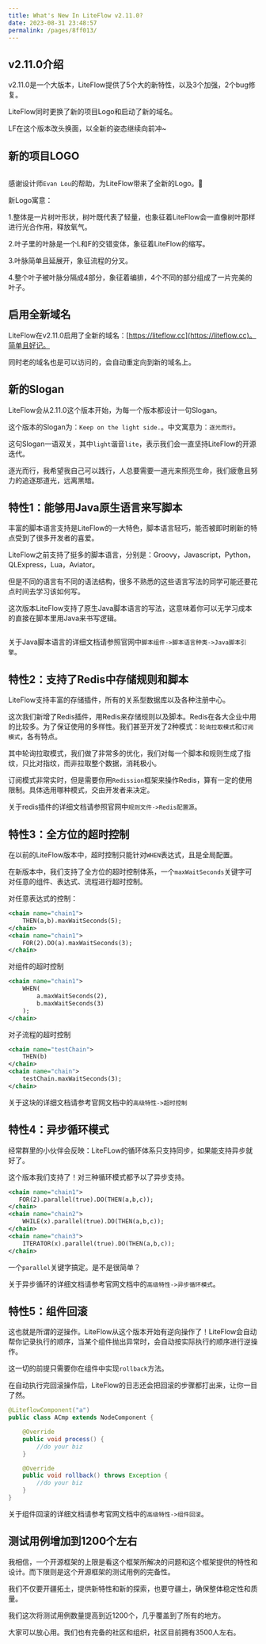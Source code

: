 ```yaml
---
title: What's New In LiteFlow v2.11.0?
date: 2023-08-31 23:48:57
permalink: /pages/8ff013/
---
```


## v2.11.0介绍

v2.11.0是一个大版本，LiteFlow提供了5个大的新特性，以及3个加强，2个bug修复。

LiteFlow同时更换了新的项目Logo和启动了新的域名。

LF在这个版本改头换面，以全新的姿态继续向前冲~


## 新的项目LOGO

<img :src="$withBase('/img/whats_new/2_11_0_1.png')" style="zoom: 20%;" class="no-zoom">

感谢设计师`Evan Lou`的帮助，为LiteFlow带来了全新的Logo。🤙

新Logo寓意：

1.整体是一片树叶形状，树叶既代表了轻量，也象征着LiteFlow会一直像树叶那样进行光合作用，释放氧气。

2.叶子里的叶脉是一个L和F的交错变体，象征着LiteFlow的缩写。

3.叶脉简单且延展开，象征流程的分叉。

4.整个叶子被叶脉分隔成4部分，象征着编排，4个不同的部分组成了一片完美的叶子。

## 启用全新域名

LiteFlow在v2.11.0启用了全新的域名：[https://liteflow.cc](https://liteflow.cc)。简单且好记。

同时老的域名也是可以访问的，会自动重定向到新的域名上。

## 新的Slogan

LiteFlow会从2.11.0这个版本开始，为每一个版本都设计一句Slogan。

这个版本的Slogan为：`Keep on the light side.`。中文寓意为：`逐光而行`。

这句Slogan一语双关，其中`light`谐音`lite`，表示我们会一直坚持LiteFlow的开源迭代。

逐光而行，我希望我自己可以践行，人总要需要一道光来照亮生命，我们疲惫且努力的追逐那道光，远离黑暗。


## 特性1：能够用Java原生语言来写脚本

丰富的脚本语言支持是LiteFlow的一大特色，脚本语言轻巧，能否被即时刷新的特点受到了很多开发者的喜爱。

LiteFlow之前支持了挺多的脚本语言，分别是：Groovy，Javascript，Python，QLExpress，Lua，Aviator。

但是不同的语言有不同的语法结构，很多不熟悉的这些语言写法的同学可能还要花点时间去学习该如何写。

这次版本LiteFlow支持了原生Java脚本语言的写法，这意味着你可以无学习成本的直接在脚本里用Java来书写逻辑。

<img :src="$withBase('/img/whats_new/2_11_0_2.png')" style="zoom: 70%;" class="no-zoom">

关于Java脚本语言的详细文档请参照官网中`脚本组件->脚本语言种类->Java脚本引擎`。

## 特性2：支持了Redis中存储规则和脚本

LiteFlow支持丰富的存储插件，所有的关系型数据库以及各种注册中心。

这次我们新增了Redis插件，用Redis来存储规则以及脚本。Redis在各大企业中用的比较多。为了保证使用的多样性。我们甚至开发了2种模式：`轮询拉取模式`和`订阅模式`，各有特点。

其中轮询拉取模式，我们做了非常多的优化，我们对每一个脚本和规则生成了指纹，只比对指纹，而非拉取整个数据，消耗极小。

订阅模式非常实时，但是需要你用`Redission`框架来操作Redis，算有一定的使用限制。具体选用哪种模式，交由开发者来决定。

关于redis插件的详细文档请参照官网中`规则文件->Redis配置源`。

## 特性3：全方位的超时控制

在以前的LiteFlow版本中，超时控制只能针对`WHEN`表达式，且是全局配置。

在新版本中，我们支持了全方位的超时控制体系，一个`maxWaitSeconds`关键字可对任意的组件、表达式、流程进行超时控制。

对任意表达式的控制：

```xml
<chain name="chain1">
    THEN(a,b).maxWaitSeconds(5);
</chain>
<chain name="chain1">
    FOR(2).DO(a).maxWaitSeconds(3);
</chain>
```
对组件的超时控制
```xml
<chain name="chain1">
    WHEN(
        a.maxWaitSeconds(2),
        b.maxWaitSeconds(3)
    );
</chain>
```
对子流程的超时控制
```xml
<chain name="testChain">
    THEN(b)
</chain>
<chain name="chain">
    testChain.maxWaitSeconds(3);
</chain>
```
关于这块的详细文档请参考官网文档中的`高级特性->超时控制`

## 特性4：异步循环模式

经常群里的小伙伴会反映：LiteFLow的循环体系只支持同步，如果能支持异步就好了。

这个版本我们支持了！对三种循环模式都予以了异步支持。

```xml
<chain name="chain1">
   FOR(2).parallel(true).DO(THEN(a,b,c));
</chain>
<chain name="chain2">
    WHILE(x).parallel(true).DO(THEN(a,b,c));
</chain>
<chain name="chain3">
    ITERATOR(x).parallel(true).DO(THEN(a,b,c));
</chain>
```
一个`parallel`关键字搞定。是不是很简单？

关于异步循环的详细文档请参考官网文档中的`高级特性->异步循环模式`。

## 特性5：组件回滚

这也就是所谓的逆操作。LiteFlow从这个版本开始有逆向操作了！LiteFlow会自动帮你记录执行的顺序，当某个组件抛出异常时，会自动按实际执行的顺序进行逆操作。

这一切的前提只需要你在组件中实现`rollback`方法。

在自动执行完回滚操作后，LiteFlow的日志还会把回滚的步骤都打出来，让你一目了然。

```java
@LiteflowComponent("a")
public class ACmp extends NodeComponent {

	@Override
	public void process() {
		//do your biz
	}

	@Override
	public void rollback() throws Exception {
		//do your biz
	}
}
```

关于组件回滚的详细文档请参考官网文档中的`高级特性->组件回滚`。

## 测试用例增加到1200个左右

我相信，一个开源框架的上限是看这个框架所解决的问题和这个框架提供的特性和设计。而下限则是这个开源框架的测试用例的完备性。

我们不仅要开疆拓土，提供新特性和新的探索，也要守疆土，确保整体稳定性和质量。

我们这次将测试用例数量提高到近1200个，几乎覆盖到了所有的地方。

大家可以放心用。我们也有完备的社区和组织，社区目前拥有3500人左右。

